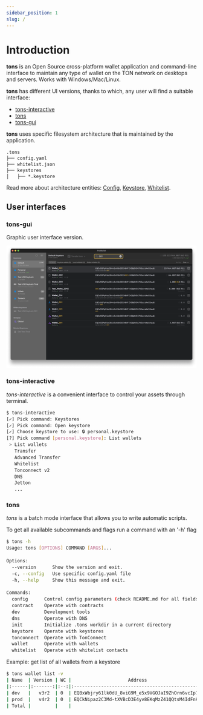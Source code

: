 ```yaml
---
sidebar_position: 1
slug: /
---
```


# Introduction

**tons** is an Open Source cross-platform wallet application
and command-line interface to maintain any type of wallet on the TON network
on desktops and servers. Works with Windows/Mac/Linux.

**tons** has different UI versions, thanks to which, any user will find a suitable interface:
- [tons-interactive](#tons-interactive)
- [tons](#tons)
- [tons-gui](#tons-gui)


**tons** uses specific filesystem architecture that is maintained by the application.
```
.tons
├── config.yaml
├── whitelist.json
├── keystores
│   ├── *.keystore
```

Read more about architecture entities: [Config](/config), [Keystore](/keystore), [Whitelist](/whitelist).



## User interfaces


### tons-gui

Graphic user interface version.

![tons-gui](/img/gui.png) 


### tons-interactive

*tons-interactive* is a convenient interface to control your assets through terminal.

```bash
$ tons-interactive
[✓] Pick command: Keystores
[✓] Pick command: Open keystore
[✓] Choose keystore to use: 🔒 personal.keystore
[?] Pick command [personal.keystore]: List wallets
 > List wallets
   Transfer
   Advanced Transfer
   Whitelist
   Tonconnect v2
   DNS
   Jetton
   ...
```


### tons

*tons* is a batch mode interface that allows you to write automatic scripts.

To get all available subcommands and flags run a command with an '-h' flag
```bash
$ tons -h
Usage: tons [OPTIONS] COMMAND [ARGS]...

Options:
  --version      Show the version and exit.
  -c, --config   Use specific config.yaml file
  -h, --help     Show this message and exit.

Commands:
  config      Control config parameters (check README.md for all fields...
  contract    Operate with contracts
  dev         Development tools
  dns         Operate with DNS
  init        Initialize .tons workdir in a current directory
  keystore    Operate with keystores
  tonconnect  Operate with TonConnect
  wallet      Operate with wallets
  whitelist   Operate with whitelist contacts
```

Example: get list of all wallets from a keystore
```bash
$ tons wallet list -v
| Name  | Version | WC |                     Address                      | Comment | State  | Balance |
|:------|:-------:|:--:|:------------------------------------------------:|:--------|:------:|--------:|
| dev   |   v3r2  | 0  | EQBxWbjry61lk0dU_8viG9M_e5x9VGOJaI9ZhOrn6vcIp7Sm | None    | Active |    13.1 |
| prod  |   v4r2  | 0  | EQCkNipaz2C3Md-tXVBcD3E4yv8EKqMzZ41QQtsM4IdFnKP5 | None    | Uninit |     0.0 |
| Total |         |    |                                                  |         |        |    13.1 |
```
